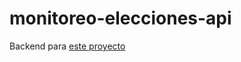 # monitoreo-elecciones-api

Backend para [este proyecto](https://github.com/imanolrtega/monitor-elecciones/)